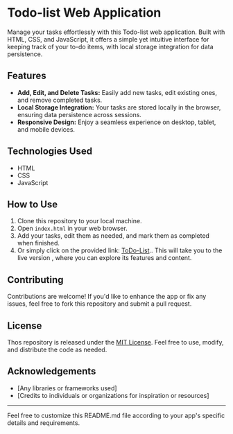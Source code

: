# Todo-list Web Application

Manage your tasks effortlessly with this Todo-list web application. Built with HTML, CSS, and JavaScript, it offers a simple yet intuitive interface for keeping track of your to-do items, with local storage integration for data persistence.

## Features
- **Add, Edit, and Delete Tasks:** Easily add new tasks, edit existing ones, and remove completed tasks.
- **Local Storage Integration:** Your tasks are stored locally in the browser, ensuring data persistence across sessions.
- **Responsive Design:** Enjoy a seamless experience on desktop, tablet, and mobile devices.

## Technologies Used
- HTML
- CSS
- JavaScript

## How to Use
1. Clone this repository to your local machine.
2. Open `index.html` in your web browser.
3. Add your tasks, edit them as needed, and mark them as completed when finished.
4. Or simply click on the provided link: [ToDo-List](https://660a6081bd20166c5a78b538--stirring-gnome-cbc0bf.netlify.app/).. This will take you to the live version , where you can explore its features and content.


## Contributing
Contributions are welcome! If you'd like to enhance the app or fix any issues, feel free to fork this repository and submit a pull request.

## License
Thos repository is released under the [MIT License](LICENSE). Feel free to use, modify, and distribute the code as needed.

## Acknowledgements
- [Any libraries or frameworks used]
- [Credits to individuals or organizations for inspiration or resources]

---

Feel free to customize this README.md file according to your app's specific details and requirements.
